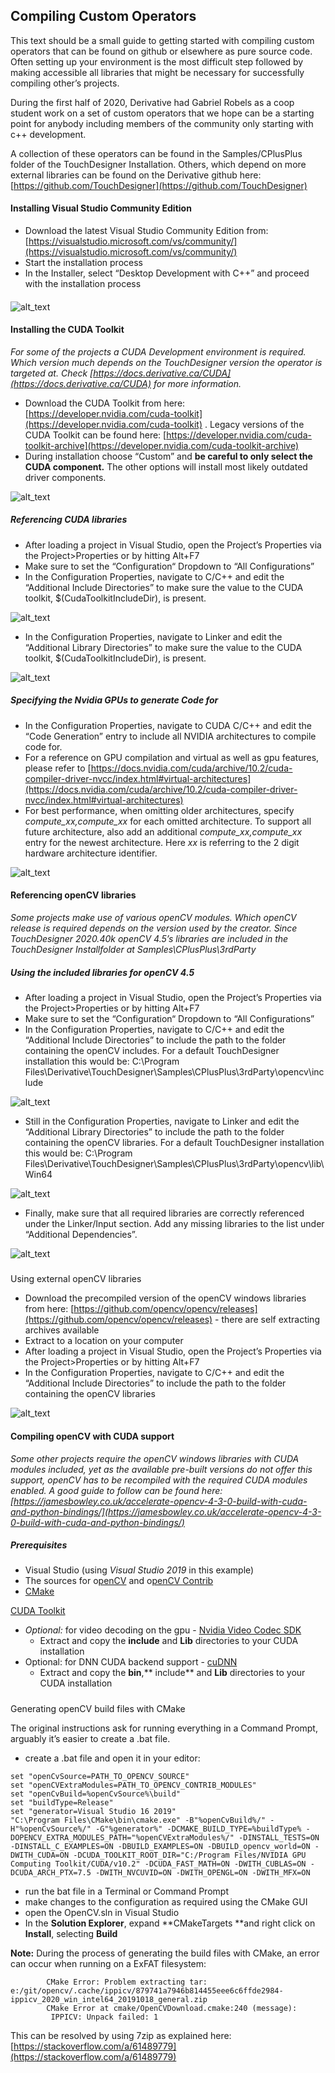 ## Compiling Custom Operators

This text should be a small guide to getting started with compiling custom operators that can be found on github or elsewhere as pure source code. Often setting up your environment is the most difficult step followed by making accessible all libraries that might be necessary for successfully compiling other’s projects.

During the first half of 2020, Derivative had Gabriel Robels as a coop student work on a set of custom operators that we hope can be a starting point for anybody including members of the community only starting with c++ development.

A collection of these operators can be found in the Samples/CPlusPlus folder of the TouchDesigner Installation. Others, which depend on more external libraries can be found on the Derivative github here: [https://github.com/TouchDesigner](https://github.com/TouchDesigner)


#### Installing Visual Studio Community Edition



*   Download the latest Visual Studio Community Edition from: [https://visualstudio.microsoft.com/vs/community/](https://visualstudio.microsoft.com/vs/community/)
*   Start the installation process
*   In the Installer, select “Desktop Development with C++” and proceed with the installation process

#### 

![alt_text](images/image3.png "visual studio 2019 install options")




#### Installing the CUDA Toolkit

_For some of the projects a CUDA Development environment is required. Which version much depends on the TouchDesigner version the operator is targeted at. Check [https://docs.derivative.ca/CUDA](https://docs.derivative.ca/CUDA) for more information._



*   Download the CUDA Toolkit from here: [https://developer.nvidia.com/cuda-toolkit](https://developer.nvidia.com/cuda-toolkit) . Legacy versions of the CUDA Toolkit can be found here: [https://developer.nvidia.com/cuda-toolkit-archive](https://developer.nvidia.com/cuda-toolkit-archive)
*   During installation choose “Custom” and **be careful to only select the CUDA component.** The other options will install most likely outdated driver components.

![alt_text](images/image4.png "NVIDIA CUDA Toolkit Installer")

##### Referencing CUDA libraries



*   After loading a project in Visual Studio, open the Project’s Properties via the Project>Properties or by hitting Alt+F7
*   Make sure to set the “Configuration“ Dropdown to “All Configurations”
*   In the Configuration Properties, navigate to C/C++ and edit the “Additional Include Directories” to make sure the value to the CUDA toolkit, $(CudaToolkitIncludeDir), is present.

![alt_text](images/image6.png "$(CudaToolkitIncludeDir)")

*   In the Configuration Properties, navigate to Linker and edit the “Additional Library Directories” to make sure the value to the CUDA toolkit, $(CudaToolkitIncludeDir), is present.

![alt_text](images/image9.png "$(CudaToolkitIncludeDir)")



##### Specifying the Nvidia GPUs to generate Code for



*   In the Configuration Properties, navigate to CUDA C/C++ and edit the “Code Generation” entry to include all NVIDIA architectures to compile code for. 
*   For a reference on GPU compilation and virtual as well as gpu features, please refer to [https://docs.nvidia.com/cuda/archive/10.2/cuda-compiler-driver-nvcc/index.html#virtual-architectures](https://docs.nvidia.com/cuda/archive/10.2/cuda-compiler-driver-nvcc/index.html#virtual-architectures)
*   For best performance, when omitting older architectures, specify _compute_xx,compute_xx_ for each omitted architecture. To support all future architecture, also add an additional _compute_xx,compute_xx_ entry for the newest architecture. Here _xx_ is referring to the 2 digit hardware architecture identifier.

![alt_text](images/image1.png "cuda architecture")

#### Referencing openCV libraries

_Some projects make use of various openCV modules. Which openCV release is required depends on the version used by the creator. Since TouchDesigner 2020.40k openCV 4.5’s libraries are included in the TouchDesigner Installfolder at Samples\CPlusPlus\3rdParty_


##### Using the included libraries for openCV 4.5



*   After loading a project in Visual Studio, open the Project’s Properties via the Project>Properties or by hitting Alt+F7
*   Make sure to set the “Configuration“ Dropdown to “All Configurations”
*   In the Configuration Properties, navigate to C/C++ and edit the “Additional Include Directories” to include the path to the folder containing the openCV includes. For a default TouchDesigner installation this would be: C:\Program Files\Derivative\TouchDesigner\Samples\CPlusPlus\3rdParty\opencv\include

![alt_text](images/image7.png "openCV include directory")

*   Still in the Configuration Properties, navigate to Linker and edit the “Additional Library Directories” to include the path to the folder containing the openCV libraries. For a default TouchDesigner installation this would be: C:\Program Files\Derivative\TouchDesigner\Samples\CPlusPlus\3rdParty\opencv\lib\Win64

![alt_text](images/image9.png "openCV Linker")

*   Finally, make sure that all required libraries are correctly referenced under the Linker/Input section. Add any missing libraries to the list under “Additional Dependencies”.

![alt_text](images/image5.png "additional dependencies")

##### 
Using external openCV libraries


*   Download the precompiled version of the openCV windows libraries from here: [https://github.com/opencv/opencv/releases](https://github.com/opencv/opencv/releases) - there are self extracting archives available 
*   Extract to a location on your computer
*   After loading a project in Visual Studio, open the Project’s Properties via the Project>Properties or by hitting Alt+F7
*   In the Configuration Properties, navigate to C/C++ and edit the “Additional Include Directories” to include the path to the folder containing the openCV libraries

![alt_text](images/image2.png "image_tooltip")

#### Compiling openCV with CUDA support

_Some other projects require the openCV windows libraries with CUDA modules included, yet as the available pre-built versions do not offer this support, openCV has to be recompiled with the required CUDA modules enabled. A good guide to follow can be found here: [https://jamesbowley.co.uk/accelerate-opencv-4-3-0-build-with-cuda-and-python-bindings/](https://jamesbowley.co.uk/accelerate-opencv-4-3-0-build-with-cuda-and-python-bindings/)_


##### Prerequisites



*   Visual Studio (using _Visual Studio 2019_ in this example)
*   The sources for o[penCV](https://github.com/opencv/opencv) and o[penCV Contrib](https://github.com/opencv/opencv_contrib)
*   [CMake](https://cmake.org/download/)

[CUDA Toolkit](#heading=h.9mbcp7kdt79t)
*   _Optional:_ for video decoding on the gpu - [Nvidia Video Codec SDK](https://developer.nvidia.com/nvidia-video-codec-sdk)
    *   Extract and copy the **include** and **Lib** directories to your CUDA installation
*   Optional: for DNN CUDA backend support - [cuDNN](https://developer.nvidia.com/rdp/form/cudnn-download-survey)
    *   Extract and copy the **bin**,** include** and **Lib** directories to your CUDA installation

##### 
Generating openCV build files with CMake


The original instructions ask for running everything in a Command Prompt, arguably it’s easier to create a .bat file.

*   create a .bat file and open it in your editor:

```
set "openCvSource=PATH_TO_OPENCV_SOURCE"
set "openCVExtraModules=PATH_TO_OPENCV_CONTRIB_MODULES"
set "openCvBuild=%openCvSource%\build"
set "buildType=Release"
set "generator=Visual Studio 16 2019"
"C:\Program Files\CMake\bin\cmake.exe" -B"%openCvBuild%/" -H"%openCvSource%/" -G"%generator%" -DCMAKE_BUILD_TYPE=%buildType% -DOPENCV_EXTRA_MODULES_PATH="%openCVExtraModules%/" -DINSTALL_TESTS=ON -DINSTALL_C_EXAMPLES=ON -DBUILD_EXAMPLES=ON -DBUILD_opencv_world=ON -DWITH_CUDA=ON -DCUDA_TOOLKIT_ROOT_DIR="C:/Program Files/NVIDIA GPU Computing Toolkit/CUDA/v10.2" -DCUDA_FAST_MATH=ON -DWITH_CUBLAS=ON -DCUDA_ARCH_PTX=7.5 -DWITH_NVCUVID=ON -DWITH_OPENGL=ON -DWITH_MFX=ON
```

*   run the bat file in a Terminal or Command Prompt
*   make changes to the configuration as required using the CMake GUI
*   open the OpenCV.sln in Visual Studio
*   In the **Solution Explorer**, expand **CMakeTargets **and right click on **Install**, selecting **Build**

**Note:** During the process of generating the build files with CMake, an error can occur when running on a ExFAT filesystem: 


```
        CMake Error: Problem extracting tar: e:/git/opencv/.cache/ippicv/879741a7946b814455eee6c6ffde2984-ippicv_2020_win_intel64_20191018_general.zip
        CMake Error at cmake/OpenCVDownload.cmake:240 (message):
         IPPICV: Unpack failed: 1
```

This can be resolved by using 7zip as explained here: [https://stackoverflow.com/a/61489779](https://stackoverflow.com/a/61489779)
